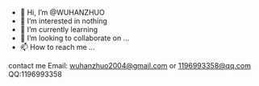 - 👋 Hi, I’m @WUHANZHUO
- 👀 I’m interested in nothing
- 🌱 I’m currently learning 
- 💞️ I’m looking to collaborate on ...
- 📫 How to reach me ...

<!---
WUHANZHUO/WUHANZHUO is a ✨ special ✨ repository because its `README.md` (this file) appears on your GitHub profile.
You can click the Preview link to take a look at your changes.
--->


contact me 
Email: wuhanzhuo2004@gmail.com  or  1196993358@qq.com
QQ:1196993358

